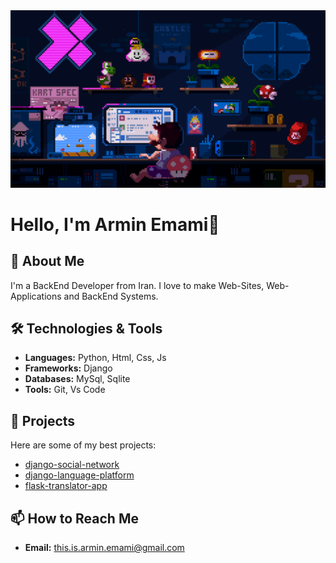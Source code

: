 <img src="programming.gif" />

# Hello, I'm Armin Emami👋

<!-- ![Profile Views](https://komarev.com/ghpvc/?username=this-is-armin&color=blue) -->

## 🚀 About Me
I'm a BackEnd Developer from Iran. I love to make Web-Sites, Web-Applications and BackEnd Systems.

## 🛠️ Technologies & Tools
- **Languages:** Python, Html, Css, Js
- **Frameworks:** Django
- **Databases:** MySql, Sqlite
- **Tools:** Git, Vs Code

## 💼 Projects
Here are some of my best projects:

- [django-social-network](https://github.com/this-is-armin/django-social-network)
- [django-language-platform](https://github.com/this-is-armin/django-language-platform)
- [flask-translator-app](https://github.com/this-is-armin/flask-translator-app.git)

## 📫 How to Reach Me
- **Email:** this.is.armin.emami@gmail.com

